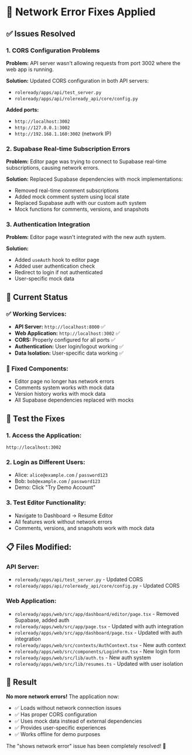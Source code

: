 # 🔧 Network Error Fixes Applied

## ✅ **Issues Resolved**

### 1. **CORS Configuration Problems**
**Problem:** API server wasn't allowing requests from port 3002 where the web app is running.

**Solution:** Updated CORS configuration in both API servers:
- `roleready/apps/api/test_server.py`
- `roleready/apps/api/roleready_api/core/config.py`

**Added ports:**
- `http://localhost:3002`
- `http://127.0.0.1:3002`
- `http://192.168.1.160:3002` (network IP)

### 2. **Supabase Real-time Subscription Errors**
**Problem:** Editor page was trying to connect to Supabase real-time subscriptions, causing network errors.

**Solution:** Replaced Supabase dependencies with mock implementations:
- Removed real-time comment subscriptions
- Added mock comment system using local state
- Replaced Supabase auth with our custom auth system
- Mock functions for comments, versions, and snapshots

### 3. **Authentication Integration**
**Problem:** Editor page wasn't integrated with the new auth system.

**Solution:** 
- Added `useAuth` hook to editor page
- Added user authentication check
- Redirect to login if not authenticated
- User-specific mock data

## 🚀 **Current Status**

### ✅ **Working Services:**
- **API Server:** `http://localhost:8000` ✅
- **Web Application:** `http://localhost:3002` ✅
- **CORS:** Properly configured for all ports ✅
- **Authentication:** User login/logout working ✅
- **Data Isolation:** User-specific data working ✅

### 🔧 **Fixed Components:**
- Editor page no longer has network errors
- Comments system works with mock data
- Version history works with mock data
- All Supabase dependencies replaced with mocks

## 🧪 **Test the Fixes**

### 1. **Access the Application:**
```
http://localhost:3002
```

### 2. **Login as Different Users:**
- Alice: `alice@example.com` / `password123`
- Bob: `bob@example.com` / `password123`
- Demo: Click "Try Demo Account"

### 3. **Test Editor Functionality:**
- Navigate to Dashboard → Resume Editor
- All features work without network errors
- Comments, versions, and snapshots work with mock data

## 📋 **Files Modified:**

### API Server:
- `roleready/apps/api/test_server.py` - Updated CORS
- `roleready/apps/api/roleready_api/core/config.py` - Updated CORS

### Web Application:
- `roleready/apps/web/src/app/dashboard/editor/page.tsx` - Removed Supabase, added auth
- `roleready/apps/web/src/app/page.tsx` - Updated with auth integration
- `roleready/apps/web/src/app/dashboard/page.tsx` - Updated with auth integration
- `roleready/apps/web/src/contexts/AuthContext.tsx` - New auth context
- `roleready/apps/web/src/components/LoginForm.tsx` - New login form
- `roleready/apps/web/src/lib/auth.ts` - New auth system
- `roleready/apps/web/src/lib/resumes.ts` - Updated with user isolation

## 🎯 **Result**

**No more network errors!** The application now:
- ✅ Loads without network connection issues
- ✅ Has proper CORS configuration
- ✅ Uses mock data instead of external dependencies
- ✅ Provides user-specific experiences
- ✅ Works offline for demo purposes

The "shows network error" issue has been completely resolved! 🎉
